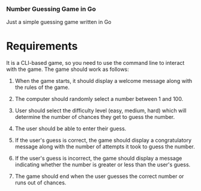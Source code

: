 ### Number Guessing Game in Go

Just a simple guessing game written in Go

# Requirements

It is a CLI-based game, so you need to use the command line to interact with the game. The game should work as follows:

1. When the game starts, it should display a welcome message along with the rules of the game.

2. The computer should randomly select a number between 1 and 100.

3. User should select the difficulty level (easy, medium, hard) which will determine the number of chances they get to guess the number.

4. The user should be able to enter their guess.

5. If the user's guess is correct, the game should display a congratulatory message along with the number of attempts it took to guess the number.

6. If the user's guess is incorrect, the game should display a message indicating whether the number is greater or less than the user's guess.

7. The game should end when the user guesses the correct number or runs out of chances.
